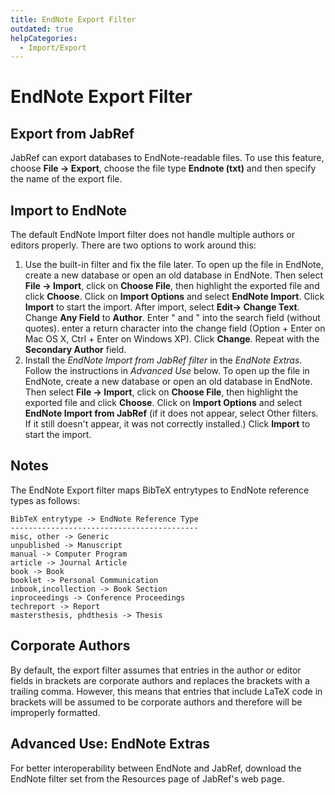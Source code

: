 ```yaml
---
title: EndNote Export Filter
outdated: true
helpCategories:
  - Import/Export
---
```


# EndNote Export Filter

## Export from JabRef

JabRef can export databases to EndNote-readable files. To use this feature, choose **File → Export**, choose the file type **Endnote \(txt\)** and then specify the name of the export file.

## Import to EndNote

The default EndNote Import filter does not handle multiple authors or editors properly. There are two options to work around this:

1. Use the built-in filter and fix the file later. To open up the file in EndNote, create a new database or open an old database in EndNote. Then select **File → Import**, click on **Choose File**, then highlight the exported file and click **Choose**. Click on **Import Options** and select **EndNote Import**. Click **Import** to start the import. After import, select **Edit→ Change Text**. Change **Any Field** to **Author**. Enter " and " into the search field \(without quotes\). enter a return character into the change field \(Option + Enter on Mac OS X, Ctrl + Enter on Windows XP\). Click **Change**. Repeat with the **Secondary Author** field.
2. Install the _EndNote Import from JabRef filter_ in the _EndNote Extras_. Follow the instructions in _Advanced Use_ below. To open up the file in EndNote, create a new database or open an old database in EndNote. Then select **File → Import**, click on **Choose File**, then highlight the exported file and click **Choose**. Click on **Import Options** and select **EndNote Import from JabRef** \(if it does not appear, select Other filters. If it still doesn't appear, it was not correctly installed.\) Click **Import** to start the import.

## Notes

The EndNote Export filter maps BibTeX entrytypes to EndNote reference types as follows:

```text
BibTeX entrytype -> EndNote Reference Type
------------------------------------------
misc, other -> Generic
unpublished -> Manuscript
manual -> Computer Program
article -> Journal Article
book -> Book
booklet -> Personal Communication
inbook,incollection -> Book Section
inproceedings -> Conference Proceedings
techreport -> Report
mastersthesis, phdthesis -> Thesis
```

## Corporate Authors

By default, the export filter assumes that entries in the author or editor fields in brackets are corporate authors and replaces the brackets with a trailing comma. However, this means that entries that include LaTeX code in brackets will be assumed to be corporate authors and therefore will be improperly formatted.

## Advanced Use: EndNote Extras

For better interoperability between EndNote and JabRef, download the EndNote filter set from the Resources page of JabRef's web page.

